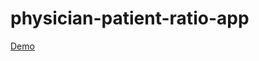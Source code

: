 # physician-patient-ratio-app

[Demo](https://schaererpanda.github.io/physician-patient-ratio-app/)
